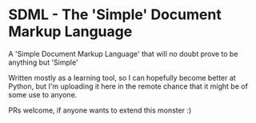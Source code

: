 # SDML - The 'Simple' Document Markup Language

A 'Simple Document Markup Language' that will no doubt prove to be anything but 'Simple'

Written mostly as a learning tool, so I can hopefully become better at Python, but I'm uploading it here in the remote
chance that it might be of some use to anyone.

PRs welcome, if anyone wants to extend this monster :)
